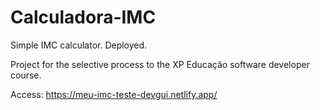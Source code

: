 # Calculadora-IMC
Simple IMC calculator. Deployed.

Project for the selective process to the XP Educação software developer course.

Access:
https://meu-imc-teste-devgui.netlify.app/
